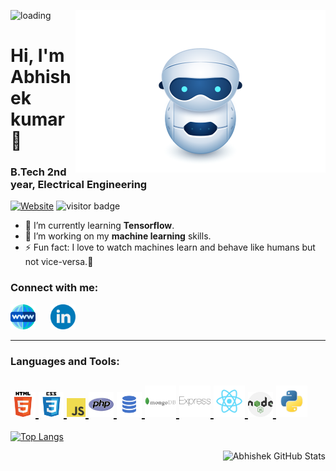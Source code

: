 ![loading](https://images.unsplash.com/photo-1545987796-200677ee1011?ixlib=rb-1.2.1&ixid=eyJhcHBfaWQiOjEyMDd9&auto=format&fit=crop&w=960&h=300&q=60)
<img align="right" alt="Coding" width="400" src="https://github.com/Abhishek-k-git/Image/blob/main/mygif.svg">
# Hi, I'm Abhishek kumar 👋
### B.Tech 2nd year, Electrical Engineering

[![Website](https://img.shields.io/website?label=techscinotes.xyz&style=for-the-badge&url=http%3A%2F%2Ftechscinotes.xyz)](http://techscinotes.xyz)
![visitor badge](https://visitor-badge.glitch.me/badge?page_id=Abhishek-k-git.visitor-badge)


- 🌱 I’m currently learning **Tensorflow**.
- 👯 I’m working on my **machine learning** skills.
- ⚡ Fun fact: I love to watch machines learn and behave like humans but not vice-versa.🤣

### Connect with me:
<a href="http://www.techscinotes.xyz"><img alt="Website" src="https://github.com/Abhishek-k-git/image/blob/main/website.svg" width="40" height="40" style="margin-right:20px;" /></a>
<a href="http://www.linkedin.com/in/abhishek-kumar-9872241ab/"><img alt="Linkedin" src="https://github.com/Abhishek-k-git/image/blob/main/linkedin.svg" width="40" height="40" /></a>
<br />
<!--
[<img align="left" alt="website" width="22px" src="http://www.techscinotes.xyz" />][website]
[<img align="left" alt="youtube | YouTube" width="22px" src="#" />][youtube]
[<img align="left" alt="linkedin | LinkedIn" width="22px" src="https://www.linkedin.com/in/abhishek--kr/" />][linkedin]
<br />
-->
---

### Languages and Tools:

<a href="#"> <img alt="HTML5" src="https://raw.githubusercontent.com/github/explore/80688e429a7d4ef2fca1e82350fe8e3517d3494d/topics/html/html.png" width="40" height="40" /> </a>
<a href="#"> <img alt="CSS3" src="https://raw.githubusercontent.com/github/explore/80688e429a7d4ef2fca1e82350fe8e3517d3494d/topics/css/css.png" width="40" height="40" /> </a>
<a href="#"> <img alt="Javascript" src="https://raw.githubusercontent.com/github/explore/80688e429a7d4ef2fca1e82350fe8e3517d3494d/topics/javascript/javascript.png" width="30" height="30" /> </a>
<a href="#"> <img alt="PhP" src="https://raw.githubusercontent.com/github/explore/80688e429a7d4ef2fca1e82350fe8e3517d3494d/topics/php/php.png" width="40" height="40" /> </a>
<a href="#"> <img alt="SQL" src="https://raw.githubusercontent.com/github/explore/80688e429a7d4ef2fca1e82350fe8e3517d3494d/topics/sql/sql.png" width="40" height="40" /> </a>
<a href="#"> <img alt="MongoDb" src="https://raw.githubusercontent.com/github/explore/80688e429a7d4ef2fca1e82350fe8e3517d3494d/topics/mongodb/mongodb.png" width="50" height="50" /> </a>
<a href="#"> <img alt="Express" src="https://raw.githubusercontent.com/github/explore/80688e429a7d4ef2fca1e82350fe8e3517d3494d/topics/express/express.png" width="50" height="50" /> </a>
<a href="#"> <img alt="React" src="https://raw.githubusercontent.com/github/explore/80688e429a7d4ef2fca1e82350fe8e3517d3494d/topics/react/react.png" width="50" height="50" /> </a>
<a href="#"> <img alt="Nodejs" src="https://github.com/Abhishek-k-git/image/blob/main/nodejs.svg" width="40" height="40" /> </a>
<a href="#"> <img alt="Python" src="https://raw.githubusercontent.com/github/explore/80688e429a7d4ef2fca1e82350fe8e3517d3494d/topics/python/python.png" width="50" height="50" /> </a>
<br />
---

[![Top Langs](https://github-readme-stats.vercel.app/api/top-langs/?username=Abhishek-k-git)](https://github.com/Abhishek-k-git)

<img align="right" alt="Abhishek GitHub Stats" src="https://github-readme-stats.codestackr.vercel.app/api?username=Abhishek-k-git&show_icons=true&hide_border=true" />
  
